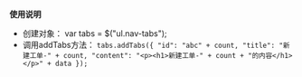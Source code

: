 **使用说明** 

- 创建对象： var tabs = $("ul.nav-tabs");
- 调用addTabs方法： 
`tabs.addTabs({
                    "id": "abc" + count,
                    "title": "新建工单-" + count,
                    "content": "<p><h1>新建工单-" + count + "的内容</h1></p>" + data
                });`
